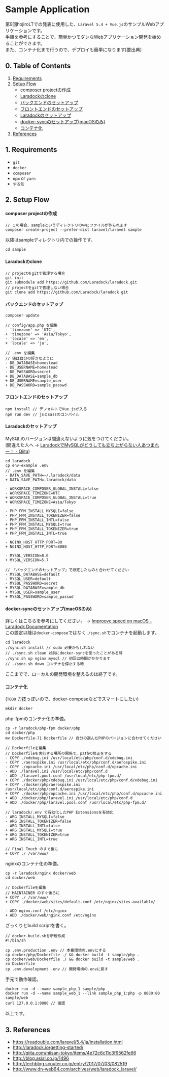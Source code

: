 # Sample Application

第9回hojiroLTでの発表に使用した、`Laravel 5.4 + Vue.js`のサンプルWebアプリケーションです。  
手順を参考にすることで、簡単かつモダンなWebアプリケーション開発を始めることができます。  
また、コンテナ化まで行うので、デプロイも簡単になります[要出典]

## 0. Table of Contents

1. [Requirements](#1-requirements)
2. [Setup Flow](#2-setup-flow)
    * [composer projectの作成](#composer-projectの作成)
    * [Laradockのclone](#laradockのclone)
    * [バックエンドのセットアップ](#バックエンドのセットアップ)
    * [フロントエンドのセットアップ](#フロントエンドのセットアップ)
    * [Laradockのセットアップ](#laradockのセットアップ)
    * [docker-syncのセットアップ(macOSのみ)](#docker-syncのセットアップmacosのみ)
    * [コンテナ化](#コンテナ化)
3. [References](#3-references)

## 1. Requirements

* `git`
* `docker`
* `composer`
* `npm` or `yarn`
* `やる気`

## 2. Setup Flow

#### composer projectの作成

```
// この場合、sampleというディレクトリの中にファイルが作られます
composer create-project --prefer-dist laravel/laravel sample
```

以降はsampleディレクトリ内での操作です。

```
cd sample
```

#### Laradockのclone

```
// projectをgitで管理する場合
git init
git submodule add https://github.com/Laradock/laradock.git
// projectをgitで管理しない場合
git clone add https://github.com/Laradock/laradock.git
```

#### バックエンドのセットアップ

```
composer update
 
// config/app.php を編集
- 'timezone' => 'UTC',
+ 'timezone' => 'Asia/Tokyo',
- 'locale' => 'en',
+ 'locale' => 'ja',
 
// .env を編集
// 値は自分の好きなように
- DB_DATABASE=homestead
- DB_USERNAME=homestead
- DB_PASSWORD=secret
+ DB_DATABASE=sample_db
+ DB_USERNAME=sample_user
+ DB_PASSWORD=sample_passwd
```

#### フロントエンドのセットアップ

```
npm install // デフォルトでVue.jsが入る
npm run dev // jsとsassのコンパイル
```

#### Laradockのセットアップ

MySQLのバージョンは間違えないように気をつけてください。  
(間違えた人へ → [LaradockでMySQLがどうしても立ち上がらない人あつまれー！ - Qiita](http://qiita.com/lala_fell/items/d4bd1340a5cc7dfcfcb4))

```
cd laradock
cp env-example .env
// .env を編集
- DATA_SAVE_PATH=~/.laradock/data
+ DATA_SAVE_PATH=.laradock/data
 
- WORKSPACE_COMPOSER_GLOBAL_INSTALL=false
- WORKSPACE_TIMEZONE=UTC
+ WORKSPACE_COMPOSER_GLOBAL_INSTALL=true
+ WORKSPACE_TIMEZONE=Asia/Tokyo
 
- PHP_FPM_INSTALL_MYSQLI=false
- PHP_FPM_INSTALL_TOKENIZER=false
- PHP_FPM_INSTALL_INTL=false
+ PHP_FPM_INSTALL_MYSQLI=true
+ PHP_FPM_INSTALL_TOKENIZER=true
+ PHP_FPM_INSTALL_INTL=true
 
- NGINX_HOST_HTTP_PORT=80
+ NGINX_HOST_HTTP_PORT=8080
 
- MYSQL_VERSION=8.0
+ MYSQL_VERSION=5.7
 
// 「バックエンドのセットアップ」で設定したものと合わせてください
- MYSQL_DATABASE=default
- MYSQL_USER=default
- MYSQL_PASSWORD=secret
+ MYSQL_DATABASE=sample_db
+ MYSQL_USER=sample_user
+ MYSQL_PASSWORD=sample_passwd

```

#### docker-syncのセットアップ(macOSのみ)

詳しくはこちらを参考にしてください。 → [Improove speed on macOS - Laradock Documentation](http://laradock.io/documentation/#improve-speed-on-macos)  
この設定以降は`docker-compose`ではなく`./sync.sh`でコンテナを起動します。

```
cd laradock
./sync.sh install // sudo 必要かもしれない
// ./sync.sh clean 以前にdocker-syncを使ったことがある時
./sync.sh up nginx mysql // 初回は時間がかかります
// ./sync.sh down コンテナを停止する時
```

ここまでで、ローカルの開発環境を整えるのは終了です。  

#### コンテナ化

(`TODO` 力技っぽいので、docker-composeなどでスマートにしたい)

```
mkdir docker
```

php-fpmのコンテナ化の準備。

```
cp -r laradock/php-fpm docker/php
cd docker/php
mv Dockerfile-71 Dockerfile // 自分の選んだPHPのバージョンに合わせてください
 
// Dockerfileを編集
// Dockerfileを実行する場所の関係で、pathの修正をする
- COPY ./xdebug.ini /usr/local/etc/php/conf.d/xdebug.ini
- COPY ./aerospike.ini /usr/local/etc/php/conf.d/aerospike.ini
- COPY ./opcache.ini /usr/local/etc/php/conf.d/opcache.ini
- ADD ./laravel.ini /usr/local/etc/php/conf.d
- ADD ./laravel.pool.conf /usr/local/etc/php-fpm.d/
+ COPY ./docker/php/xdebug.ini /usr/local/etc/php/conf.d/xdebug.ini
+ COPY ./docker/php/aerospike.ini /usr/local/etc/php/conf.d/aerospike.ini
+ COPY ./docker/php/opcache.ini /usr/local/etc/php/conf.d/opcache.ini
+ ADD ./docker/php/laravel.ini /usr/local/etc/php/conf.d
+ ADD ./docker/php/laravel.pool.conf /usr/local/etc/php-fpm.d/
 
// laradock/.env で有効化したPHP Extensionsを有効化
- ARG INSTALL_MYSQLI=false
- ARG INSTALL_TOKENIZER=false
- ARG INSTALL_INTL=false
+ ARG INSTALL_MYSQLI=true
+ ARG INSTALL_TOKENIZER=true
+ ARG INSTALL_INTL=true
 
// Final Touch のすぐ後に
+ COPY ./ /var/www/
```

nginxのコンテナ化の準備。

```
cp -r laradock/nginx docker/web
cd docker/web
 
// Dockerfileを編集
// MAINTAINER のすぐ後ろに
+ COPY ./ /var/www/
+ COPY ./docker/web/sites/default.conf /etc/nginx/sites-available/
 
- ADD nginx.conf /etc/nginx
+ ADD ./docker/web/nginx.conf /etc/nginx
```

ざっくりとbuild scriptを書く。

```
// docker-build.shを新規作成
#!/bin/sh

cp .env.production .env // 本番環境の.envにする
cp docker/php/Dockerfile ./ && docker build -t sample/php .
cp docker/web/Dockerfile ./ && docker build -t sample/web .
rm Dockerfile
cp .env.development .env // 開発環境の.envに戻す
```

手元で動作確認。

```
docker run -d --name sample_php_1 sample/php
docker run -d --name sample_web_1 --link sample_php_1:php -p 8080:80 sample/web
curl 127.0.0.1:8080 // 確認
```

以上です。

## 3. References

* https://readouble.com/laravel/5.4/ja/installation.html
* http://laradock.io/getting-started/
* http://qiita.com/niisan-tokyo/items/4e72c6c11c3f9562fe66
* http://blog.asial.co.jp/1496
* http://techblog.scouter.co.jp/entry/2017/07/03/082519
* http://www.dn-web64.com/archives/web/laradock_laravel/
